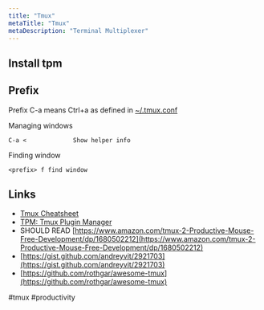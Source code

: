 ```yaml
---
title: "Tmux"
metaTitle: "Tmux"
metaDescription: "Terminal Multiplexer"
---
```


## Install tpm

## Prefix

Prefix C-a means Ctrl+a as defined in [~/.tmux.conf](https://github.com/wayanjimmy/dotfiles/blob/master/.tmux.conf#L3)

Managing windows

```
C-a <             Show helper info
```

Finding window

```
<prefix> f find window
```

## Links

- [Tmux Cheatsheet](https://tmuxcheatsheet.com)
- [TPM: Tmux Plugin Manager](https://github.com/tmux-plugins/tpm)
- SHOULD READ [https://www.amazon.com/tmux-2-Productive-Mouse-Free-Development/dp/1680502212](https://www.amazon.com/tmux-2-Productive-Mouse-Free-Development/dp/1680502212)
- [https://gist.github.com/andreyvit/2921703](https://gist.github.com/andreyvit/2921703)
- [https://github.com/rothgar/awesome-tmux](https://github.com/rothgar/awesome-tmux)

#tmux #productivity
